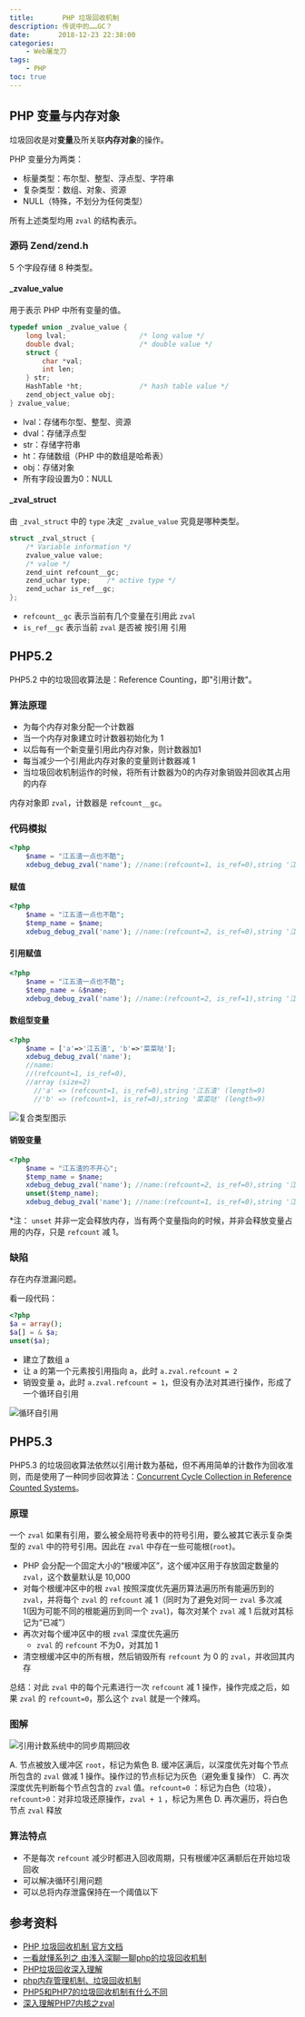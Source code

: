 ```yaml
---
title:       PHP 垃圾回收机制
description: 传说中的……GC？
date:       2018-12-23 22:38:00
categories:
    - Web屠龙刀
tags:
    - PHP
toc: true
---
```


## PHP 变量与内存对象

垃圾回收是对**变量**及所关联**内存对象**的操作。

PHP 变量分为两类：

- 标量类型：布尔型、整型、浮点型、字符串
- 复杂类型：数组、对象、资源
- NULL（特殊，不划分为任何类型）

所有上述类型均用 `zval` 的结构表示。

### 源码 Zend/zend.h

5 个字段存储 8 种类型。

#### _zvalue_value

用于表示 PHP 中所有变量的值。

```c
typedef union _zvalue_value {  
    long lval;                  /* long value */ 
    double dval;                /* double value */ 
    struct {  
        char *val;  
        int len;  
    } str;  
    HashTable *ht;              /* hash table value */ 
    zend_object_value obj;  
} zvalue_value;  
```

- lval：存储布尔型、整型、资源
- dval：存储浮点型
- str：存储字符串
- ht：存储数组（PHP 中的数组是哈希表）
- obj：存储对象
- 所有字段设置为0：NULL

#### _zval_struct

由 `_zval_struct` 中的 `type` 决定 `_zvalue_value` 究竟是哪种类型。

```c
struct _zval_struct {  
    /* Variable information */ 
    zvalue_value value;       
    /* value */ 
    zend_uint refcount__gc;  
    zend_uchar type;    /* active type */ 
    zend_uchar is_ref__gc;  
}; 
```

- `refcount__gc` 表示当前有几个变量在引用此 `zval`
- `is_ref__gc` 表示当前 `zval` 是否被 按引用 引用

## PHP5.2

PHP5.2 中的垃圾回收算法是：Reference Counting，即"引用计数"。

### 算法原理

- 为每个内存对象分配一个计数器
- 当一个内存对象建立时计数器初始化为 1
- 以后每有一个新变量引用此内存对象，则计数器加1
- 每当减少一个引用此内存对象的变量则计数器减 1
- 当垃圾回收机制运作的时候，将所有计数器为0的内存对象销毁并回收其占用的内存

内存对象即 `zval`，计数器是 `refcount__gc`。

### 代码模拟

```php
<?php
    $name = "江五渣一点也不酷";
    xdebug_debug_zval('name'); //name:(refcount=1, is_ref=0),string '江五渣一点也不酷' (length=24)
```

#### 赋值

```php
<?php
    $name = "江五渣一点也不酷";
    $temp_name = $name;
    xdebug_debug_zval('name'); //name:(refcount=2, is_ref=0),string '江五渣一点也不酷' (length=24)
```

#### 引用赋值

```php
<?php
    $name = "江五渣一点也不酷";
    $temp_name = &$name;
    xdebug_debug_zval('name'); //name:(refcount=2, is_ref=1),string '江五渣一点也不酷' (length=24)
```

#### 数组型变量

```php
<?php
    $name = ['a'=>'江五渣', 'b'=>'菜菜哒'];
    xdebug_debug_zval('name');
    //name:
    //(refcount=1, is_ref=0),
    //array (size=2)
      //'a' => (refcount=1, is_ref=0),string '江五渣' (length=9)
      //'b' => (refcount=1, is_ref=0),string '菜菜哒' (length=9)
```

![复合类型图示](http://php.net/manual/zh/images/12f37b1c6963c1c5c18f30495416a197-simple-array.png)

#### 销毁变量

```php
<?php
    $name = "江五渣的不开心";
    $temp_name = $name;
    xdebug_debug_zval('name'); //name:(refcount=2, is_ref=0),string '江五渣的不开心' (length=21)
    unset($temp_name);
    xdebug_debug_zval('name'); //name:(refcount=1, is_ref=0),string '江五渣的不开心' (length=21)
```

*注： `unset` 并非一定会释放内存，当有两个变量指向的时候，并非会释放变量占用的内存，只是 `refcount` 减 1。

### 缺陷

存在内存泄漏问题。

看一段代码：

```php
<?php  
$a = array();  
$a[] = & $a;  
unset($a);  
```

- 建立了数组 a
- 让 a 的第一个元素按引用指向 a，此时 `a.zval.refcount = 2`
- 销毁变量 a，此时 `a.zval.refcount = 1`，但没有办法对其进行操作，形成了一个循环自引用

![循环自引用](http://images.51cto.com/files/uploadimg/20110228/1350200.jpg)

## PHP5.3

PHP5.3 的垃圾回收算法依然以引用计数为基础，但不再用简单的计数作为回收准则，而是使用了一种同步回收算法：[Concurrent Cycle Collection in Reference Counted Systems](http://researcher.watson.ibm.com/researcher/files/us-bacon/Bacon01Concurrent.pdf)。

### 原理

一个 `zval` 如果有引用，要么被全局符号表中的符号引用，要么被其它表示复杂类型的 `zval` 中的符号引用。因此在 `zval` 中存在一些可能根(`root`)。

- PHP 会分配一个固定大小的“根缓冲区”，这个缓冲区用于存放固定数量的 `zval`，这个数量默认是 10,000
- 对每个根缓冲区中的根 `zval` 按照深度优先遍历算法遍历所有能遍历到的 `zval`，并将每个 `zval` 的 `refcount` 减 1（同时为了避免对同一 `zval` 多次减 1(因为可能不同的根能遍历到同一个 `zval`)，每次对某个 `zval` 减 1 后就对其标记为“已减”）
- 再次对每个缓冲区中的根 `zval` 深度优先遍历
    - `zval` 的 `refcount` 不为0，对其加 1
- 清空根缓冲区中的所有根，然后销毁所有 `refcount` 为 0 的 `zval`，并收回其内存

总结：对此 `zval` 中的每个元素进行一次 `refcount` 减 1 操作，操作完成之后，如果 `zval` 的 `refcount=0`，那么这个 `zval` 就是一个辣鸡。

### 图解

![引用计数系统中的同步周期回收](http://php.net/manual/zh/images/12f37b1c6963c1c5c18f30495416a197-gc-algorithm.png)

A. 节点被放入缓冲区 `root`，标记为紫色
B. 缓冲区满后，以深度优先对每个节点所包含的 `zval` 做减 1 操作。操作过的节点标记为灰色（避免重复操作）
C. 再次深度优先判断每个节点包含的 `zval` 值。`refcount=0` ：标记为白色（垃圾），`refcount>0`：对非垃圾还原操作，`zval + 1` ，标记为黑色
D. 再次遍历，将白色节点 `zval` 释放


### 算法特点

- 不是每次 `refcount` 减少时都进入回收周期，只有根缓冲区满额后在开始垃圾回收
- 可以解决循环引用问题
- 可以总将内存泄露保持在一个阈值以下

## 参考资料

- [PHP 垃圾回收机制 官方文档](http://www.php.net/manual/zh/features.gc.php)
- [一看就懂系列之 由浅入深聊一聊php的垃圾回收机制](https://blog.csdn.net/u011957758/article/details/76864400)
- [PHP垃圾回收深入理解](https://www.cnblogs.com/lovehappying/p/3679356.html)
- [php内存管理机制、垃圾回收机制](https://www.cnblogs.com/xinghun/p/5660051.html)
- [PHP5和PHP7的垃圾回收机制有什么不同](PHP5和PHP7的垃圾回收机制有什么不同)
- [深入理解PHP7内核之zval](http://www.laruence.com/2018/04/08/3170.html)